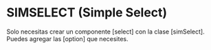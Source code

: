 # SIMSELECT (Simple Select)
Solo necesitas crear un componente [select] con la clase [simSelect]. Puedes agregar las [option] que necesites.
